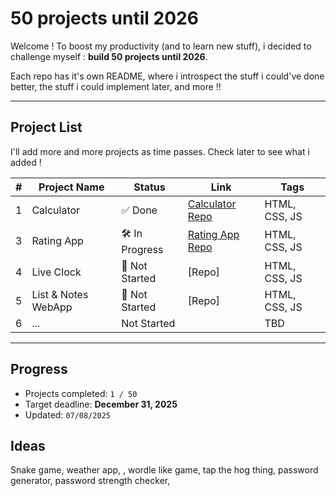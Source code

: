 # 50 projects until 2026

Welcome ! To boost my productivity (and to learn new stuff), i decided to challenge myself : **build 50 projects until 2026**.

Each repo has it's own README, where i introspect the stuff i could've done better, the stuff i could implement later, and more !!

---

## Project List

I'll add more and more projects as time passes. Check later to see what i added !

| #  | Project Name                  | Status   | Link                         | Tags                    |
|----|-------------------------------|----------|------------------------------|-------------------------|
| 1  | Calculator                  | ✅ Done | [Calculator Repo](https://github.com/sharedfolders/50PU26-N1-Calculator) | HTML, CSS, JS |
| 3  | Rating App               | 🛠️ In Progress | [Rating App Repo]() | HTML, CSS, JS |
| 4  | Live Clock               | 🔲 Not Started | [Repo] | HTML, CSS, JS |
| 5  | List & Notes WebApp                    | 🔲 Not Started | [Repo] | HTML, CSS, JS |
| 6  | ...                          | Not Started | | TBD                     |

---

## Progress

- Projects completed: `1 / 50`
- Target deadline: **December 31, 2025**
- Updated: `07/08/2025`

## Ideas

Snake game, weather app, , wordle like game, tap the hog thing, password generator, password strength checker,
